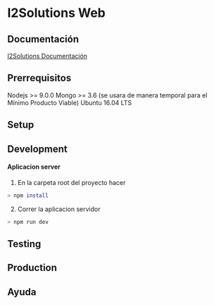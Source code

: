 <!-- https://blog.risingstack.com/
  node-js-project-structure-tutorial-node-js-at-scale/ -->


<!-- development
testing
production -->

<!-- [![Build Status](https://travis-ci.org/joelerll/ppl_app_lab.svg?branch=develop_v2)](https://travis-ci.org/joelerll/ppl_app_lab)
[![Coverage Status](https://coveralls.io/repos/github/joelerll/ppl_app_lab/badge.svg?branch=develop_v2)](https://coveralls.io/github/joelerll/ppl_app_lab?branch=develop_v2)
[![Coverage Status](https://codecov.io/gh/joelerll/ppl_app_lab/branch/develop_v2/graph/badge.svg)](https://codecov.io/gh/joelerll/ppl_app_lab/branch/develop_v2) -->

# I2Solutions Web


## Documentación
[I2Solutions Documentación](https://www.gitbook.com/read/book/joelerll95/i2solutions-documentacion)

## Prerrequisitos

Nodejs >= 9.0.0
Mongo >= 3.6 (se usara de manera temporal para el Mínimo Producto Viable)
Ubuntu 16.04 LTS

## Setup


## Development

#### Aplicacion server

1. En la carpeta root del proyecto hacer

```sh
> npm install
```

2. Correr la aplicacion servidor

```sh
> npm run dev
```

## Testing


## Production


## Ayuda
